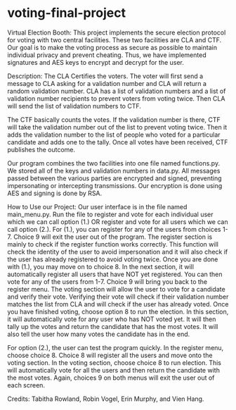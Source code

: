 # voting-final-project
Virtual Election Booth: 
This project implements the secure election protocol 
for voting with two central facilities. These two facilities are CLA and CTF.
Our goal is to make the voting process as secure as possible to maintain individual
privacy and prevent cheating. Thus, we have implemented signatures and AES keys to
encrypt and decrypt for the user.

Description: 
The CLA Certifies the voters. The voter will first send a message to CLA asking for a
validation number and CLA will return a random validation number. CLA has a list of validation 
numbers and a list of validation number recipients to prevent voters from voting twice. Then 
CLA will send the list of validation numbers to CTF.

The CTF basically counts the votes. If the validation number is there, CTF will take the 
validation number out of the list to prevent voting twice. Then it adds the validation number to 
the list of people who voted for a particular candidate and adds one to the tally. Once all 
votes have been received, CTF publishes the outcome.
 
Our program combines the two facilities into one file named functions.py. We stored all of
the keys and validation numbers in data.py. All messages passed between the 
various parties are encrypted and signed, preventing impersonating or intercepting 
transmissions. Our encryption is done using AES and signing is done by RSA.

How to Use our Project:
Our user interface is in the file named main_menu.py. Run the file to register and vote
for each individual user which we can call option (1.) OR register and vote for all users 
which we can call option (2.). For (1.), you can register for any of the users from choices 
1-7. Choice 9 will exit the user out of the program. The register section is mainly to check 
if the register function works correctly. This function will check the identity of the user to
avoid impersonation and it will also check if the user has already registered to avoid voting 
twice. Once you are done with (1.), you may move on to choice 8. In the next section, it will 
automatically register all users that have NOT yet registered. You can then vote for any of the
users from 1-7. Choice 9 will bring you back to the register menu. The voting section will allow
the user to vote for a candidate and verify their vote. Verifying their vote will check if their 
validation number matches the list from CLA and will check if the user has already voted. Once 
you have finished voting, choose option 8 to run the election. In this section, it will 
automatically vote for any user who has NOT voted yet. It will then tally up the votes and 
return the candidate that has the most votes. It will also tell the user how many votes the 
candidate has in the end. 

For option (2.), the user can test the program quickly. In the register menu, choose choice 8. 
Choice 8 will register all the users and move onto the voting section. In the voting section,
choose choice 8 to run election. This will automatically vote for all the users and then return
the candidate with the most votes. Again, choices 9 on both menus will exit the user out of
each screen.

Credits: Tabitha Rowland, Robin Vogel, Erin Murphy, and Vien Hang.